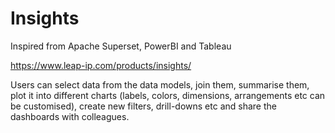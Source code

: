 # Insights

Inspired from Apache Superset, PowerBI and Tableau

https://www.leap-ip.com/products/insights/

Users can select data from the data models, join them, summarise them, plot it into different charts (labels, colors, dimensions, arrangements etc can be customised), create new filters, drill-downs etc and share the dashboards with colleagues.
